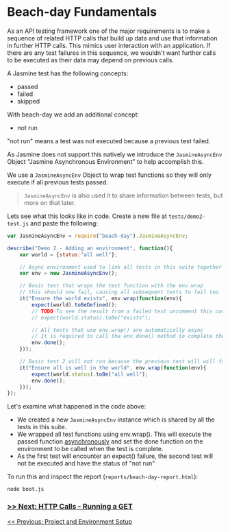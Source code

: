 # Beach-day Fundamentals

As an API testing framework one of the major requirements is to make a sequence of related HTTP calls that build up data and use that information in further HTTP calls. This mimics user interaction with an application. 
If there are any test failures in this sequence, we wouldn't want further calls to be executed as their data may depend on previous calls.

A Jasmine test has the following concepts:
- passed
- failed 
- skipped

With beach-day we add an additional concept:
- not run

"not run" means a test was not executed because a previous test failed. 

As Jasmine does not support this natively we introduce the `JasmineAsyncEnv` Object "Jasmine Asynchronous Environment" to help accomplish this.

We use a `JasmineAsyncEnv` Object to wrap test functions so they will only execute if all previous tests passed. 

> `JasmineAsyncEnv` is also used it to share information between tests, but more on that later.

Lets see what this looks like in code. Create a new file at `tests/demo2-test.js` and paste the following:

```javascript
var JasmineAsyncEnv = require("beach-day").JasmineAsyncEnv;

describe("Demo 2 - Adding an environment", function(){
    var world = {status:"all well"};

    // Async environment used to link all tests in this suite together
    var env = new JasmineAsyncEnv();

    // Basic test that wraps the test function with the env.wrap
    // this should now fail, causing all subsequent tests to fail too
    it("Ensure the world exists", env.wrap(function(env){
        expect(world).toBeDefined();
        // TODO To see the result from a failed test uncomment this code
        // expect(world.status).toBe("exists");

        // All tests that use env.wrap() are automatically async
        // It is required to call the env.done() method to complete the test
        env.done();
    }));

    // Basic test 2 will not run because the previous test will will fail
    it("Ensure all is well in the world", env.wrap(function(env){
        expect(world.status).toBe("all well");
        env.done();
    }));
});
```

Let's examine what happened in the code above:

 - We created a new `JasmineAsyncEnv` instance which is shared by all the tests in this suite.
 - We wrapped all test functions using env.wrap(). This will execute the passed function [asynchronously](http://jasmine.github.io/edge/introduction.html#section-Asynchronous_Support) and set the done function on the environment to be called when the test is complete.
 - As the first test will encounter an expect() failure, the second test will not be executed and have the status of "not run" 

To run this and inspect the report (`reports/beach-day-report.html`):

```
node boot.js
```

### [>> Next: HTTP Calls - Running a GET](step3.md)

[<< Previous: Project and Environment Setup](step1.md)